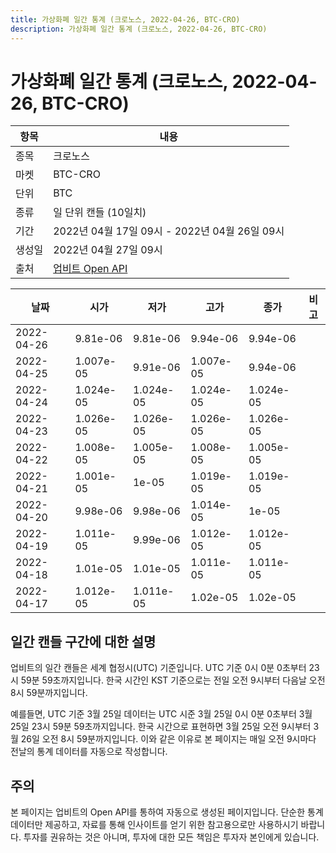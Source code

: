 ```yaml
---
title: 가상화폐 일간 통계 (크로노스, 2022-04-26, BTC-CRO)
description: 가상화폐 일간 통계 (크로노스, 2022-04-26, BTC-CRO)
---
```



가상화폐 일간 통계 (크로노스, 2022-04-26, BTC-CRO)
===

|항목|내용|
|--|--|
|종목|크로노스|
|마켓|BTC-CRO|
|단위|BTC|
|종류|일 단위 캔들 (10일치)|
|기간|2022년 04월 17일 09시 - 2022년 04월 26일 09시|
|생성일|2022년 04월 27일 09시|
|출처|[업비트 Open API](https://docs.upbit.com)|


|날짜|시가|저가|고가|종가|비고|
|--|--|--|--|--|--|
|2022-04-26|9.81e-06|9.81e-06|9.94e-06|9.94e-06|    |
|2022-04-25|1.007e-05|9.91e-06|1.007e-05|9.94e-06|    |
|2022-04-24|1.024e-05|1.024e-05|1.024e-05|1.024e-05|    |
|2022-04-23|1.026e-05|1.026e-05|1.026e-05|1.026e-05|    |
|2022-04-22|1.008e-05|1.005e-05|1.008e-05|1.005e-05|    |
|2022-04-21|1.001e-05|1e-05|1.019e-05|1.019e-05|    |
|2022-04-20|9.98e-06|9.98e-06|1.014e-05|1e-05|    |
|2022-04-19|1.011e-05|9.99e-06|1.012e-05|1.012e-05|    |
|2022-04-18|1.01e-05|1.01e-05|1.011e-05|1.011e-05|    |
|2022-04-17|1.012e-05|1.011e-05|1.02e-05|1.02e-05|    |


일간 캔들 구간에 대한 설명
---


업비트의 일간 캔들은 세계 협정시(UTC) 기준입니다. 
UTC 기준 0시 0분 0초부터 23시 59분 59초까지입니다. 
한국 시간인 KST 기준으로는 전일 오전 9시부터 다음날 오전 8시 59분까지입니다. 


예를들면, UTC 기준 3월 25일 데이터는 UTC 시준 3월 25일 0시 0분 0초부터 3월 25일 23시 59분 59초까지입니다. 
한국 시간으로 표현하면 3월 25일 오전 9시부터 3월 26일 오전 8시 59분까지입니다. 
이와 같은 이유로 본 페이지는 매일 오전 9시마다 전날의 통계 데이터를 자동으로 작성합니다. 


주의
---


본 페이지는 업비트의 Open API를 통하여 자동으로 생성된 페이지입니다. 
단순한 통계 데이터만 제공하고, 자료를 통해 인사이트를 얻기 위한 참고용으로만 사용하시기 바랍니다. 
투자를 권유하는 것은 아니며, 투자에 대한 모든 책임은 투자자 본인에게 있습니다. 
